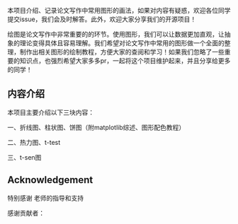 本项目介绍、记录论文写作中常用图形的画法，如果对内容有疑惑，欢迎各位同学提交issue，我们会及时解答。此外，欢迎大家分享我们的开源项目！

绘图是论文写作中非常重要的的环节。使用图形，我们可以让数据更加直观，让抽象的理论变得具体且容易理解。我们希望对论文写作中常用的图形做一个全面的整理，制作出相关图形的绘制教程，方便大家的查阅和学习！如果我们忽略了一些重要的知识点，也强烈希望大家多多pr，一起将这个项目维护起来，并且分享给更多的同学！

## 内容介绍

本项目主要介绍以下三块内容：

一、折线图、柱状图、饼图（附matplotlib综述、图形配色教程）

二、热力图、t-test

三、t-sen图

## Acknowledgement

特别感谢 老师的指导和支持

感谢贡献者：
